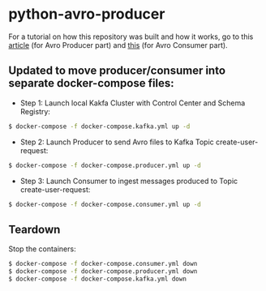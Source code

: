 # python-avro-producer

For a tutorial on how this repository was built and how it works, go to this [article](https://medium.com/@billydharmawan/avro-producer-with-python-and-confluent-kafka-library-4a1a2ed91a24?source=friends_link&sk=b845dae5da1761d3a8c8f53d610eac33) (for Avro Producer part) and [this](https://medium.com/@billydharmawan/consume-messages-from-kafka-topic-using-python-and-avro-consumer-eda5aad64230?source=friends_link&sk=9d64b23845664a41710856270d81f36a) (for Avro Consumer part).

## Updated to move producer/consumer into separate docker-compose files:

- Step 1: Launch local Kakfa Cluster with Control Center and Schema Registry:

```bash
$ docker-compose -f docker-compose.kafka.yml up -d
```

- Step 2: Launch Producer to send Avro files to Kafka Topic create-user-request:

```bash
$ docker-compose -f docker-compose.producer.yml up -d
```

- Step 3: Launch Consumer to ingest messages produced to Topic create-user-request:

```bash
$ docker-compose -f docker-compose.consumer.yml up -d
```

## Teardown

Stop the containers:

```bash
$ docker-compose -f docker-compose.consumer.yml down
$ docker-compose -f docker-compose.producer.yml down
$ docker-compose -f docker-compose.kafka.yml down
```

